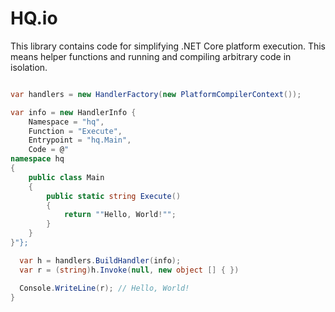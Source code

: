 HQ.io
==============

This library contains code for simplifying .NET Core platform execution. This means helper functions and running and compiling arbitrary code in isolation.

```csharp

var handlers = new HandlerFactory(new PlatformCompilerContext());

var info = new HandlerInfo {
	Namespace = "hq",
	Function = "Execute",
	Entrypoint = "hq.Main",
	Code = @"
namespace hq
{ 
    public class Main
    { 
        public static string Execute()
        { 
            return ""Hello, World!"";
        }
    }
}"};

  var h = handlers.BuildHandler(info);
  var r = (string)h.Invoke(null, new object [] { })

  Console.WriteLine(r); // Hello, World!
}

```